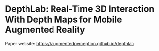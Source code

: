 # DepthLab: Real-Time 3D Interaction With Depth Maps for Mobile Augmented Reality

Paper website: https://augmentedperception.github.io/depthlab
